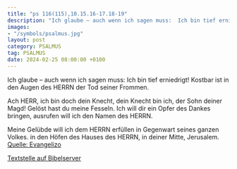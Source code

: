 ```yaml
---
title: "ps 116(115),10.15.16-17.18-19"
description: "Ich glaube – auch wenn ich sagen muss:  Ich bin tief erniedrigt! Kostbar ist in den Augen des HERRN  der Tod seiner Frommen.  Ach HERR, ich bin doch dein Knecht,  dein Knecht bin ich, der Sohn deiner Magd!  Gelöst hast du meine Fesseln. Ich will dir ein Opfer des Dankes bring...."
images:
- "/symbols/psalmus.jpg"
layout: post
category: PSALMUS
tag: PSALMUS
date: 2024-02-25 08:00:00 +0100
---
```

Ich glaube – auch wenn ich sagen muss: 
Ich bin tief erniedrigt!
Kostbar ist in den Augen des HERRN 
der Tod seiner Frommen.

Ach HERR, ich bin doch dein Knecht, 
dein Knecht bin ich, der Sohn deiner Magd! 
Gelöst hast du meine Fesseln.
Ich will dir ein Opfer des Dankes bringen, 
ausrufen will ich den Namen des HERRN.<!--more-->

Meine Gelübde will ich dem HERRN erfüllen 
in Gegenwart seines ganzen Volkes.
in den Höfen des Hauses des HERRN, 
in deiner Mitte, Jerusalem.<br>
[Quelle: Evangelizo](https://evangeliumtagfuertag.org/DE/gospel)

[Textstelle auf Bibelserver](https://www.bibleserver.com/EU/ps116(115),10.15.16-17.18-19)
